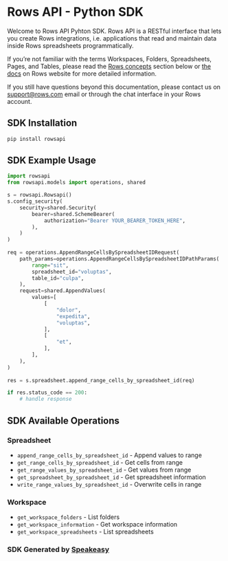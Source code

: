# Rows API - Python SDK

Welcome to Rows API Pyhton SDK.  Rows API is a RESTful interface that lets you  create Rows integrations, i.e. applications that read and maintain data inside Rows spreadsheets programmatically.

If you’re not familiar with the terms Workspaces, Folders, Spreadsheets, Pages, and Tables, please read the [Rows concepts](#section/Introduction/Rows-concepts) section below or [the docs](https://rows.com/docs/category/getting-started) on Rows website for more detailed information.

If you still have questions beyond this documentation, please contact us on support@rows.com email or through the chat interface in your Rows account.

<!-- Start SDK Installation -->
## SDK Installation

```bash
pip install rowsapi
```
<!-- End SDK Installation -->

## SDK Example Usage
<!-- Start SDK Example Usage -->
```python
import rowsapi
from rowsapi.models import operations, shared

s = rowsapi.Rowsapi()
s.config_security(
    security=shared.Security(
        bearer=shared.SchemeBearer(
            authorization="Bearer YOUR_BEARER_TOKEN_HERE",
        ),
    )
)
    
req = operations.AppendRangeCellsBySpreadsheetIDRequest(
    path_params=operations.AppendRangeCellsBySpreadsheetIDPathParams(
        range="sit",
        spreadsheet_id="voluptas",
        table_id="culpa",
    ),
    request=shared.AppendValues(
        values=[
            [
                "dolor",
                "expedita",
                "voluptas",
            ],
            [
                "et",
            ],
        ],
    ),
)
    
res = s.spreadsheet.append_range_cells_by_spreadsheet_id(req)

if res.status_code == 200:
    # handle response
```
<!-- End SDK Example Usage -->

<!-- Start SDK Available Operations -->
## SDK Available Operations

### Spreadsheet

* `append_range_cells_by_spreadsheet_id` - Append values to range
* `get_range_cells_by_spreadsheet_id` - Get cells from range
* `get_range_values_by_spreadsheet_id` - Get values from range
* `get_spreadsheet_by_spreadsheet_id` - Get spreadsheet information
* `write_range_values_by_spreadsheet_id` - Overwrite cells in range

### Workspace

* `get_workspace_folders` - List folders
* `get_workspace_information` - Get workspace information
* `get_workspace_spreadsheets` - List spreadsheets

<!-- End SDK Available Operations -->

### SDK Generated by [Speakeasy](https://docs.speakeasyapi.dev/docs/using-speakeasy/client-sdks)

